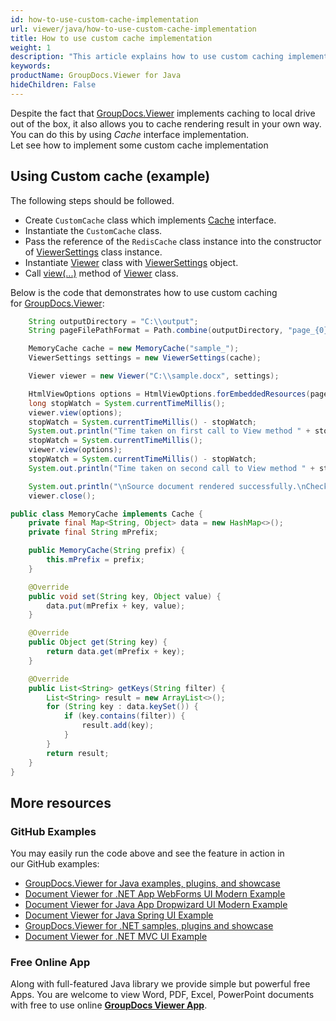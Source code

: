 ```yaml
---
id: how-to-use-custom-cache-implementation
url: viewer/java/how-to-use-custom-cache-implementation
title: How to use custom cache implementation
weight: 1
description: "This article explains how to use custom caching implementation with GroupDocs.Viewer within your Java applications."
keywords: 
productName: GroupDocs.Viewer for Java
hideChildren: False
---
```

Despite the fact that [GroupDocs.Viewer](https://products.groupdocs.com/viewer) implements caching to local drive out of the box, it also allows you to cache rendering result in your own way. You can do this by using *Cache* interface implementation.  
Let see how to implement some custom cache implementation

## Using Custom cache (example)

The following steps should be followed.

*   Create `CustomCache` class which implements [Cache](https://apireference.groupdocs.com/viewer/java/com.groupdocs.viewer.caching/Cache) interface.
*   Instantiate the `CustomCache` class.
*   Pass the reference of the `RedisCache` class instance into the constructor of [ViewerSettings](https://apireference.groupdocs.com/viewer/java/com.groupdocs.viewer/ViewerSettings) class instance.
*   Instantiate [Viewer](https://apireference.groupdocs.com/viewer/java/com.groupdocs.viewer/Viewer) class with [ViewerSettings](https://apireference.groupdocs.com/viewer/java/com.groupdocs.viewer/ViewerSettings) object.
*   Call [view(...)](https://apireference.groupdocs.com/viewer/java/com.groupdocs.viewer/Viewer#view(com.groupdocs.viewer.options.ViewOptions)) method of [Viewer](https://apireference.groupdocs.com/viewer/java/com.groupdocs.viewer/Viewer) class.

Below is the code that demonstrates how to use custom caching for [GroupDocs.Viewer](https://products.groupdocs.com/viewer):

```java
    String outputDirectory = "C:\\output";
    String pageFilePathFormat = Path.combine(outputDirectory, "page_{0}.html");

    MemoryCache cache = new MemoryCache("sample_");
    ViewerSettings settings = new ViewerSettings(cache);

    Viewer viewer = new Viewer("C:\\sample.docx", settings);

    HtmlViewOptions options = HtmlViewOptions.forEmbeddedResources(pageFilePathFormat);
    long stopWatch = System.currentTimeMillis();
    viewer.view(options);
    stopWatch = System.currentTimeMillis() - stopWatch;
    System.out.println("Time taken on first call to View method " + stopWatch + " (ms).");
    stopWatch = System.currentTimeMillis();
    viewer.view(options);
    stopWatch = System.currentTimeMillis() - stopWatch;
    System.out.println("Time taken on second call to View method " + stopWatch + " (ms).");

    System.out.println("\nSource document rendered successfully.\nCheck output in " + outputDirectory + ".");
    viewer.close();
```

```java
public class MemoryCache implements Cache {
    private final Map<String, Object> data = new HashMap<>();
    private final String mPrefix;

    public MemoryCache(String prefix) {
        this.mPrefix = prefix;
    }

    @Override
    public void set(String key, Object value) {
        data.put(mPrefix + key, value);
    }

    @Override
    public Object get(String key) {
        return data.get(mPrefix + key);
    }

    @Override
    public List<String> getKeys(String filter) {
        List<String> result = new ArrayList<>();
        for (String key : data.keySet()) {
            if (key.contains(filter)) {
                result.add(key);
            }
        }
        return result;
    }
}
```

## More resources
### GitHub Examples
You may easily run the code above and see the feature in action in our GitHub examples:
*   [GroupDocs.Viewer for Java examples, plugins, and showcase](https://github.com/groupdocs-viewer/GroupDocs.Viewer-for-Java)
*   [Document Viewer for .NET App WebForms UI Modern Example](https://github.com/groupdocs-viewer/GroupDocs.Viewer-for-Java-WebForms)    
*   [Document Viewer for Java App Dropwizard UI Modern Example](https://github.com/groupdocs-viewer/GroupDocs.Viewer-for-Java-Dropwizard)    
*   [Document Viewer for Java Spring UI Example](https://github.com/groupdocs-viewer/GroupDocs.Viewer-for-Java-Spring)
*   [GroupDocs.Viewer for .NET samples, plugins and showcase](https://github.com/groupdocs-viewer/GroupDocs.Viewer-for-.NET)
*   [Document Viewer for .NET MVC UI Example](https://github.com/groupdocs-viewer/GroupDocs.Viewer-for-Java-MVC)     

### Free Online App
Along with full-featured Java library we provide simple but powerful free Apps.
You are welcome to view Word, PDF, Excel, PowerPoint documents with free to use online **[GroupDocs Viewer App](https://products.groupdocs.app/viewer)**.